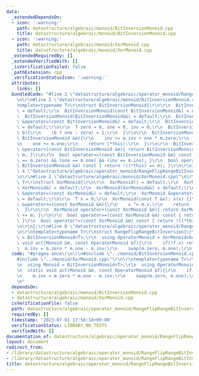 ```yaml
---
data:
  _extendedDependsOn:
  - icon: ':warning:'
    path: datastructure/algebraic/monoid/BitInversionMonoid.cpp
    title: datastructure/algebraic/monoid/BitInversionMonoid.cpp
  - icon: ':warning:'
    path: datastructure/algebraic/monoid/XorMonoid.cpp
    title: datastructure/algebraic/monoid/XorMonoid.cpp
  _extendedRequiredBy: []
  _extendedVerifiedWith: []
  _isVerificationFailed: false
  _pathExtension: cpp
  _verificationStatusIcon: ':warning:'
  attributes:
    links: []
  bundledCode: "#line 2 \"datastructure/algebraic/operator_monoid/RangeFlipRangeBitInversion.cpp\"\
    \n\r\n#line 2 \"datastructure/algebraic/monoid/BitInversionMonoid.cpp\"\n\r\n\
    template<typename T>\r\nstruct BitInversionMonoid{\r\n\r\n  BitInversionMonoid()\
    \ = default;\r\n  BitInversionMonoid(const BitInversionMonoid&) = default;\r\n\
    \  BitInversionMonoid(BitInversionMonoid&&) = default;\r\n  BitInversionMonoid\
    \ &operator=(const BitInversionMonoid&) = default;\r\n  BitInversionMonoid &operator=(BitInversionMonoid&&)\
    \ = default;\r\n\r\n  T zero = 0, one = 0, inv = 0;\r\n  BitInversionMonoid(bool\
    \ b){\r\n    (b ? one : zero) = 1;\r\n  }\r\n\r\n  BitInversionMonoid &operator+=(const\
    \ BitInversionMonoid &m){\r\n    inv += m.inv + one * m.zero;\r\n    zero += m.zero;\r\
    \n    one += m.one;\r\n    return (*this);\r\n  }\r\n\r\n  BitInversionMonoid\
    \ operator+(const BitInversionMonoid &m){ return BitInversionMonoid(*this) +=\
    \ m; }\r\n\r\n  bool operator==(const BitInversionMonoid &m) const { return (zero\
    \ == m.zero) && (one == m.one) && (inv == m.inv); }\r\n  bool operator!=(const\
    \ BitInversionMonoid &m) const { return !((*this) == m); }\r\n\r\n};\r\n#line\
    \ 4 \"datastructure/algebraic/operator_monoid/RangeFlipRangeBitInversion.cpp\"\
    \n\r\n#line 2 \"datastructure/algebraic/monoid/XorMonoid.cpp\"\n\r\ntemplate<typename\
    \ T>\r\nstruct XorMonoid{\r\n\r\n  XorMonoid() = default;\r\n  XorMonoid(const\
    \ XorMonoid&) = default;\r\n  XorMonoid(XorMonoid&&) = default;\r\n  XorMonoid\
    \ &operator=(const XorMonoid&) = default;\r\n  XorMonoid &operator=(XorMonoid&&)\
    \ = default;\r\n\r\n  T x = 0;\r\n  XorMonoid(const T &x): x(x) {}\r\n\r\n  XorMonoid\
    \ &operator+=(const XorMonoid &m){\r\n    x ^= m.x;\r\n    return (*this);\r\n\
    \  }\r\n\r\n  XorMonoid operator+(const XorMonoid &m){ return XorMonoid(*this)\
    \ += m; }\r\n\r\n  bool operator==(const XorMonoid &m) const { return x == m.x;\
    \ }\r\n  bool operator!=(const XorMonoid &m) const { return !((*this) == m); }\r\
    \n\r\n};\r\n#line 6 \"datastructure/algebraic/operator_monoid/RangeFlipRangeBitInversion.cpp\"\
    \n\r\ntemplate<typename T>\r\nstruct RangeFlipRangeBitInversion{\r\n  using Monoid\
    \ = BitInversionMonoid<T>;\r\n  using OperatorMonoid = XorMonoid<bool>;\r\n  static\
    \ void act(Monoid &m, const OperatorMonoid &f){\r\n    if(!f.x) return;\r\n  \
    \  m.inv = m.zero * m.one - m.inv;\r\n    swap(m.zero, m.one);\r\n  }\r\n};\r\n"
  code: "#pragma once\r\n\r\n#include \"../monoid/BitInversionMonoid.cpp\"\r\n\r\n\
    #include \"../monoid/XorMonoid.cpp\"\r\n\r\ntemplate<typename T>\r\nstruct RangeFlipRangeBitInversion{\r\
    \n  using Monoid = BitInversionMonoid<T>;\r\n  using OperatorMonoid = XorMonoid<bool>;\r\
    \n  static void act(Monoid &m, const OperatorMonoid &f){\r\n    if(!f.x) return;\r\
    \n    m.inv = m.zero * m.one - m.inv;\r\n    swap(m.zero, m.one);\r\n  }\r\n};\r\
    \n"
  dependsOn:
  - datastructure/algebraic/monoid/BitInversionMonoid.cpp
  - datastructure/algebraic/monoid/XorMonoid.cpp
  isVerificationFile: false
  path: datastructure/algebraic/operator_monoid/RangeFlipRangeBitInversion.cpp
  requiredBy: []
  timestamp: '2023-07-01 17:56:18+09:00'
  verificationStatus: LIBRARY_NO_TESTS
  verifiedWith: []
documentation_of: datastructure/algebraic/operator_monoid/RangeFlipRangeBitInversion.cpp
layout: document
redirect_from:
- /library/datastructure/algebraic/operator_monoid/RangeFlipRangeBitInversion.cpp
- /library/datastructure/algebraic/operator_monoid/RangeFlipRangeBitInversion.cpp.html
title: datastructure/algebraic/operator_monoid/RangeFlipRangeBitInversion.cpp
---
```

